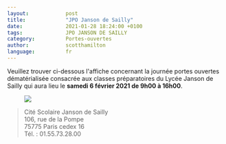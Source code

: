 ```yaml
---
layout:            post
title:             "JPO Janson de Sailly"
date:              2021-01-28 18:24:00 +0100
tags:              JPO JANSON DE SAILLY
category:          Portes-ouvertes
author:            scotthamilton
language:          fr
---
```


Veuillez trouver ci-dessous l'affiche concernant la journée portes ouvertes  dématérialisée consacrée aux classes préparatoires du Lycée Janson de Sailly qui aura lieu le **samedi 6 février 2021 de 9h00 à 16h00**.

<div class="album">
   <figure>
      <img src="{{ "/media/img/JANSON-DE-SAILLY/JPO-JANSON-DE-SAILLY.jpg" | absolute_url }}" />
   </figure>
</div>

 > Cité Scolaire Janson de Sailly  
 > 106, rue de la Pompe  
 > 75775 Paris cedex 16  
 > Tél. : 01.55.73.28.00
